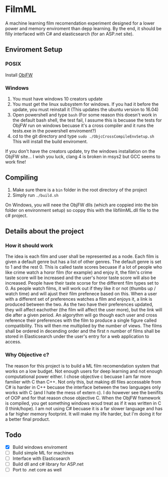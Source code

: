 # FilmML
A machine learning film recomendation experiment designed for a lower power and memory enviroment than depp learning. By the end, it should be filly interfaced with C# and elasticsearch (for an ASP.net site).

## Enviroment Setup
### POSIX
Install [ObjFW](https://github.com/Midar/objfw)
### Windows
1. You must have windows 10 creators update
2. You must get the linux subsystem for windows. If you had it before the update, you must reinstall it (This updates the ubuntu version to 16.04)
3. Open powershell and type ```bash``` (For some reason this doesn't work in the default bash shell, the test fail, I assume this is becuase the tests for ObjFW run on windows becuase it's a cross compiler and it runs the tests.exe in the powershell enviroment?)
4. cd to the git directory and type ```sudo ./ObjcCrossCompileEnvSetup.sh``` This will install the build enviroment.

If you don't have the creators update, try the windows installation on the ObjFW site... I wish you luck, clang 4 is broken in msys2 but GCC seems to work fine!

## Compiling
1. Make sure there is a ```bin``` folder in the root directory of the project
2. Simply run ```./build.sh```

On Windows, you will neee the ObjFW dlls (which are coppied into the bin folder on environment setup) so coppy this with the libfilmML.dll file to the c# project.

## Details about the project
### How it should work
The idea is each film and user shall be represented as a node. Each film is given a default genre but has a list of other genres. The default genre is set to 1 and the rest 0. This is called taste scores becuase if a lot of people who like crime watch a horor film (for example) and enjoy it, the film's crime taste score will be increased and the user's horor taste score will also be increased. People have their taste scorse for the different film types set to 0. As people watch films, it will work out if they like it or not (thumbs up / watch time) and will ajust their film prefenece based on this. When a user with a different set of preferences watches a film and enjoys it, a link is produced between the two. As the two have their preferences updated, they will affect eachother (the film will affect the user more), but the link will die after a given period. An algorythm will go though each user and cross reference their preferences with the film to produce a single figure called compatibility. This will then me multiplied by the number of views. The films shall be ordered in decending order and the first n number of films shall be stored in Elasticsearch under the user's entry for a web application to access.

### Why Objective c?
The reason for this project is to build a ML film recomendation system that works on a low budget. Not enough users for deep learning and not enough computational power either. I chose objective c becuase I am far more familier with C than C++. Not only this, but making dll files accessable from C# is harder in C++ becuase the interface between the two languages only works with C (and I hate the mess of extern c). I do however see the benifits of OOP and for that reason chose objective C. When the ObjFW framework is compiled, you get something windows woud treat as if it was written in C (I think/hope). I am not using C# becuase it is a far slower language and has a far higher memory footprint. It will make my life harder, but I'm doing it for a better final product. 

## Todo
- [x] Build windows enviroment
- [ ] Build simple ML for machines
- [ ] Interface with Elasticsearch
- [ ] Build dll and c# library for ASP.net
- [ ] Port to .net core as well
